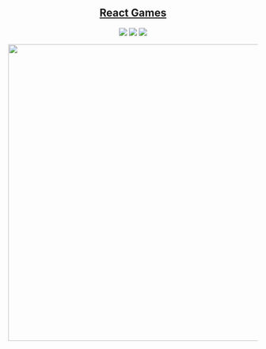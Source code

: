 <section align="center">
<h1><a href="#">React Games</a></h1>
<p><img src="https://img.shields.io/badge/React-php.svg?style=flat-square&logo=react&logoColor=61DAFB&color=333&longCache=true"/>            <img src="https://img.shields.io/badge/SCSS-php.svg?style=flat-square&logo=sass&logoColor=CC6699&color=333&longCache=true"/>  <img src="https://img.shields.io/badge/React%20Router-php.svg?style=flat-square&logo=reactrouter&logoColor=CA4245&color=333&longCache=true"/></p>
<img style="width:600px;" src="https://github.com/iamdennshi/react-games/assets/89966869/8333b44f-4237-4cf9-b3ce-fe0166c4497e">
</section>
